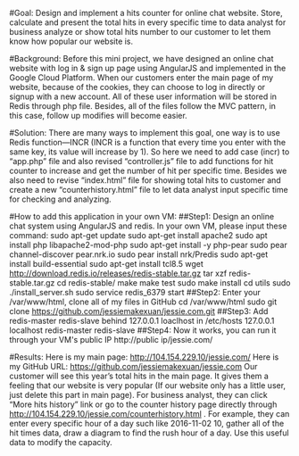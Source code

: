 #Goal:
	Design and implement a hits counter for online chat website. Store, calculate and present the total hits in every specific time to data analyst for business analyze or show total hits number to our customer to let them know how popular our website is.

#Background:
	Before this mini project, we have designed an online chat website with log in & sign up page using AngularJS and implemented in the Google Cloud Platform. When our customers enter the main page of my website, because of the cookies, they can choose to log in directly or signup with a new account. All of these user information will be stored in Redis through php file. Besides, all of the files follow the MVC pattern, in this case, follow up modifies will become easier.

#Solution:
	There are many ways to implement this goal, one way is to use Redis function—INCR (INCR is a function that every time you enter with the same key, its value will increase by 1). So here we need to add case (incr) to “app.php” file and also revised “controller.js” file to add functions for hit counter to increase and get the number of hit per specific time. Besides we also need to revise “index.html” file for showing total hits to customer and create a new “counterhistory.html” file to let data analyst input specific time for checking and analyzing.

#How to add this application in your own VM:
##Step1:  Design an online chat system using AngularJS and redis.
        In your own VM, please input these command: 
        sudo apt-get update
        sudo apt-get install apache2
        sudo apt install php libapache2-mod-php
        sudo apt-get install -y php-pear
        sudo pear channel-discover pear.nrk.io
        sudo pear install nrk/Predis
        sudo apt-get install build-essential
        sudo apt-get install tcl8.5
        wget http://download.redis.io/releases/redis-stable.tar.gz
        tar xzf redis-stable.tar.gz
        cd redis-stable/
        make
        make test
        sudo make install
        cd utils
        sudo ./install_server.sh
        sudo service redis_6379 start
##Step2: Enter your /var/www/html, clone all of my files in GitHub
	cd /var/www/html
	sudo git clone https://github.com/jessiemakexuan/jessie.com.git
##Step3: Add redis-master redis-slave behind 127.0.0.1  loaclhost in /etc/hosts
	127.0.0.1 localhost redis-master redis-slave
##Step4: Now it works, you can run it through your VM's public IP
	http://public ip/jessie.com/
	

#Results:
	Here is my main page: http://104.154.229.10/jessie.com/
	Here is my GitHub URL: https://github.com/jessiemakexuan/jessie.com
	Our customer will see this year’s total hits in the main page. It gives them a feeling that our website is very popular (If our website only has a little user, just delete this part in main page). 
For business analyst, they can click “More hits history” link or go to the counter history page directly through http://104.154.229.10/jessie.com/counterhistory.html . For example, they can enter every specific hour of a day such like 2016-11-02 10, gather all of the hit times data, draw a diagram to find the rush hour of a day. Use this useful data to modify the capacity.
